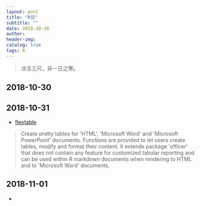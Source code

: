 ```yaml
---
layout: post
title: "R包"
subtitle: ""
date: 2018-10-30
author: 
header-img:
catalog: true
tags: R
---
```


> 冰冻三尺，非一日之寒。

## 2018-10-30


## 2018-10-31

- [flextable](https://mirrors.ustc.edu.cn/CRAN/web/packages/flextable/index.html)

> Create pretty tables for 'HTML', 'Microsoft Word' and 'Microsoft PowerPoint' documents. Functions are provided to let users create tables, modify and format their content. It extends package 'officer' that does not contain any feature for customized tabular reporting and can be used within R markdown documents when rendering to HTML and to 'Microsoft Word' documents.



## 2018-11-01

 - 
 
 

